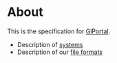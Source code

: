 # About
This is the specification for [GlPortal](https://github.com/GlPortal/glPortal).

- Description of [systems](./systems)
- Description of our [file formats](./formats)
